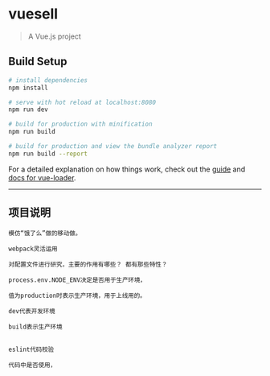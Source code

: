 # vuesell

> A Vue.js project

## Build Setup

``` bash
# install dependencies
npm install

# serve with hot reload at localhost:8080
npm run dev

# build for production with minification
npm run build

# build for production and view the bundle analyzer report
npm run build --report
```

For a detailed explanation on how things work, check out the [guide](http://vuejs-templates.github.io/webpack/) and [docs for vue-loader](http://vuejs.github.io/vue-loader).

-------------------------------
## 项目说明
```
模仿“饿了么”做的移动做。

webpack灵活运用

对配置文件进行研究，主要的作用有哪些？ 都有那些特性？

process.env.NODE_ENV决定是否用于生产环境，

值为production时表示生产环境，用于上线用的。

dev代表开发环境

build表示生产环境


eslint代码校验

代码中是否使用，






